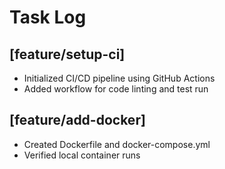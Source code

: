 # Task Log

## [feature/setup-ci]
- Initialized CI/CD pipeline using GitHub Actions
- Added workflow for code linting and test run

## [feature/add-docker]
- Created Dockerfile and docker-compose.yml
- Verified local container runs
